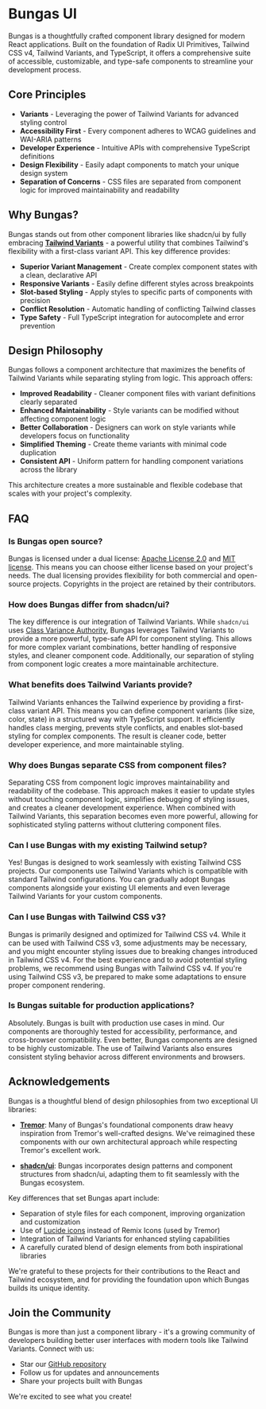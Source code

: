 # Bungas UI

Bungas is a thoughtfully crafted component library designed for modern React applications.
Built on the foundation of Radix UI Primitives, Tailwind CSS v4, Tailwind Variants, and TypeScript,
it offers a comprehensive suite of accessible, customizable, and type-safe components to
streamline your development process.

## Core Principles

* **Variants** - Leveraging the power of Tailwind Variants for advanced styling control
* **Accessibility First** - Every component adheres to WCAG guidelines and WAI-ARIA patterns
* **Developer Experience** - Intuitive APIs with comprehensive TypeScript definitions
* **Design Flexibility** - Easily adapt components to match your unique design system
* **Separation of Concerns** - CSS files are separated from component logic for improved maintainability and readability

## Why Bungas?

Bungas stands out from other component libraries like shadcn/ui by fully embracing
[**Tailwind Variants**](https://www.tailwind-variants.org/) - a powerful utility that
combines Tailwind's flexibility with a first-class variant API. This key difference provides:

* **Superior Variant Management** - Create complex component states with a clean, declarative API
* **Responsive Variants** - Easily define different styles across breakpoints
* **Slot-based Styling** - Apply styles to specific parts of components with precision
* **Conflict Resolution** - Automatic handling of conflicting Tailwind classes
* **Type Safety** - Full TypeScript integration for autocomplete and error prevention

## Design Philosophy

Bungas follows a component architecture that maximizes the benefits of Tailwind Variants while
separating styling from logic. This approach offers:

* **Improved Readability** - Cleaner component files with variant definitions clearly separated
* **Enhanced Maintainability** - Style variants can be modified without affecting component logic
* **Better Collaboration** - Designers can work on style variants while developers focus on functionality
* **Simplified Theming** - Create theme variants with minimal code duplication
* **Consistent API** - Uniform pattern for handling component variations across the library

This architecture creates a more sustainable and flexible codebase that scales with your project's complexity.

## FAQ

### Is Bungas open source?
Bungas is licensed under a dual license: [Apache License 2.0](https://www.tldrlegal.com/license/apache-license-2-0-apache-2-0)
and [MIT license](https://www.tldrlegal.com/license/mit-license). This means you
can choose either license based on your project's needs. The dual licensing
provides flexibility for both commercial and open-source projects. Copyrights
in the project are retained by their contributors.

### How does Bungas differ from shadcn/ui?
The key difference is our integration of Tailwind Variants. While `shadcn/ui`
uses [Class Variance Authority](https://cva.style/docs), Bungas leverages
Tailwind Variants to provide a more powerful, type-safe API for component styling.
This allows for more complex variant combinations, better handling of responsive
styles, and cleaner component code. Additionally, our separation of styling
from component logic creates a more maintainable architecture.

### What benefits does Tailwind Variants provide?
Tailwind Variants enhances the Tailwind experience by providing a first-class variant API.
This means you can define component variants (like size, color, state) in a structured
way with TypeScript support. It efficiently handles class merging, prevents style
conflicts, and enables slot-based styling for complex components. The result is
cleaner code, better developer experience, and more maintainable styling.

### Why does Bungas separate CSS from component files?
Separating CSS from component logic improves maintainability and readability of
the codebase. This approach makes it easier to update styles without touching
component logic, simplifies debugging of styling issues, and creates a cleaner
development experience. When combined with Tailwind Variants, this separation
becomes even more powerful, allowing for sophisticated styling patterns without
cluttering component files.

### Can I use Bungas with my existing Tailwind setup?
Yes! Bungas is designed to work seamlessly with existing Tailwind CSS projects.
Our components use Tailwind Variants which is compatible with standard Tailwind
configurations. You can gradually adopt Bungas components alongside your
existing UI elements and even leverage Tailwind Variants for your custom components.

### Can I use Bungas with Tailwind CSS v3?
Bungas is primarily designed and optimized for Tailwind CSS v4. While it can be used with
Tailwind CSS v3, some adjustments may be necessary, and you might encounter styling issues
due to breaking changes introduced in Tailwind CSS v4. For the best experience and to avoid
potential styling problems, we recommend using Bungas with Tailwind CSS v4. If you're using
Tailwind CSS v3, be prepared to make some adaptations to ensure proper component rendering.

### Is Bungas suitable for production applications?
Absolutely. Bungas is built with production use cases in mind. Our components
are thoroughly tested for accessibility, performance, and cross-browser compatibility.
Even better, Bungas components are designed to be highly customizable. The use of Tailwind Variants
also ensures consistent styling behavior across different environments and browsers.

## Acknowledgements

Bungas is a thoughtful blend of design philosophies from two exceptional UI libraries:

* **[Tremor](https://tremor.so/)**: Many of Bungas's foundational components draw heavy inspiration from Tremor's well-crafted designs. We've reimagined these components with our own architectural approach while respecting Tremor's excellent work.

* **[shadcn/ui](https://ui.shadcn.com/)**: Bungas incorporates design patterns and component structures from shadcn/ui, adapting them to fit seamlessly with the Bungas ecosystem.

Key differences that set Bungas apart include:

* Separation of style files for each component, improving organization and customization
* Use of [Lucide icons](https://lucide.dev/) instead of Remix Icons (used by Tremor)
* Integration of Tailwind Variants for enhanced styling capabilities
* A carefully curated blend of design elements from both inspirational libraries

We're grateful to these projects for their contributions to the React and Tailwind ecosystem, and for providing the foundation upon which Bungas builds its unique identity.

## Join the Community

Bungas is more than just a component library - it's a growing community of developers building better user interfaces with modern tools like Tailwind Variants. Connect with us:

* Star our [GitHub repository](https://github.com/riipandi/Bungas)
* Follow us for updates and announcements
* Share your projects built with Bungas

We're excited to see what you create!
